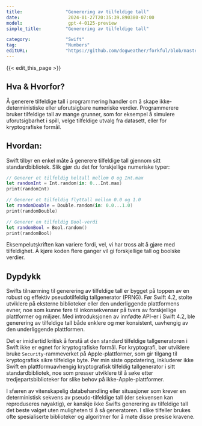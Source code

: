 ```yaml
---
title:                "Generering av tilfeldige tall"
date:                  2024-01-27T20:35:39.890380-07:00
model:                 gpt-4-0125-preview
simple_title:         "Generering av tilfeldige tall"

category:             "Swift"
tag:                  "Numbers"
editURL:              "https://github.com/dogweather/forkful/blob/master/content/no/swift/generating-random-numbers.md"
---
```


{{< edit_this_page >}}

## Hva & Hvorfor?

Å generere tilfeldige tall i programmering handler om å skape ikke-deterministiske eller uforutsigbare numeriske verdier. Programmerere bruker tilfeldige tall av mange grunner, som for eksempel å simulere uforutsigbarhet i spill, velge tilfeldige utvalg fra datasett, eller for kryptografiske formål.

## Hvordan:

Swift tilbyr en enkel måte å generere tilfeldige tall gjennom sitt standardbibliotek. Slik gjør du det for forskjellige numeriske typer:

```Swift
// Generer et tilfeldig heltall mellom 0 og Int.max
let randomInt = Int.random(in: 0...Int.max)
print(randomInt)

// Generer et tilfeldig flyttall mellom 0.0 og 1.0
let randomDouble = Double.random(in: 0.0...1.0)
print(randomDouble)

// Generer en tilfeldig Bool-verdi
let randomBool = Bool.random()
print(randomBool)
```

Eksempelutskriften kan variere fordi, vel, vi har tross alt å gjøre med tilfeldighet. Å kjøre koden flere ganger vil gi forskjellige tall og boolske verdier.

## Dypdykk

Swifts tilnærming til generering av tilfeldige tall er bygget på toppen av en robust og effektiv pseudotilfeldig tallgenerator (PRNG). Før Swift 4.2, stolte utviklere på eksterne biblioteker eller den underliggende plattformens evner, noe som kunne føre til inkonsekvenser på tvers av forskjellige plattformer og miljøer. Med introduksjonen av innfødte API-er i Swift 4.2, ble generering av tilfeldige tall både enklere og mer konsistent, uavhengig av den underliggende plattformen.

Det er imidlertid kritisk å forstå at den standard tilfeldige tallgeneratoren i Swift ikke er egnet for kryptografiske formål. For kryptografi, bør utviklere bruke `Security`-rammeverket på Apple-plattformer, som gir tilgang til kryptografisk sikre tilfeldige byte. Per min siste oppdatering, inkluderer ikke Swift en plattformuavhengig kryptografisk tilfeldig tallgenerator i sitt standardbibliotek, noe som presser utviklere til å søke etter tredjepartsbiblioteker for slike behov på ikke-Apple-plattformer.

I sfæren av vitenskapelig databehandling eller situasjoner som krever en deterministisk sekvens av pseudo-tilfeldige tall (der sekvensen kan reproduseres nøyaktig), er kanskje ikke Swifts generering av tilfeldige tall det beste valget uten muligheten til å så generatoren. I slike tilfeller brukes ofte spesialiserte biblioteker og algoritmer for å møte disse presise kravene.
